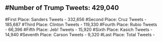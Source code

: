 #Number of Trump Tweets: 429,040
---
#First Place: Sanders Tweets - 332,656
#Second Place: Cruz Tweets - 185,687
#Third Place: Clinton Tweets - 119,330
#Fourth Place: Rubio Tweets - 66,396
#Fifth Place: Jeb! Tweets - 15,920
#Sixth Place: Kasich Tweets - 14,940
#Seventh Place: Carson Tweets - 9,320
#Last Place: Total Tweets -  
